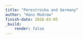 ```yaml
---
title: "Perestroika and Germany"
author: "Hans Modrow"
finish-date: 2016-03-05
_build:
    render: false
---
```


